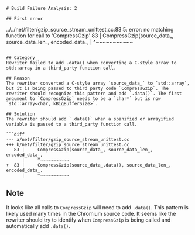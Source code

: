 ```
# Build Failure Analysis: 2

## First error
```
../../net/filter/gzip_source_stream_unittest.cc:83:5: error: no matching function for call to 'CompressGzip'
   83 |     CompressGzip(source_data_, source_data_len_, encoded_data_,
      |     ^~~~~~~~~~~~
```

## Category
Rewriter failed to add .data() when converting a C-style array to std::array in a third_party function call.

## Reason
The rewriter converted a C-style array `source_data_` to `std::array`, but it is being passed to third party code `CompressGzip`. The rewriter should recognize this pattern and add `.data()`. The first argument to `CompressGzip` needs to be a `char*` but is now `std::array<char, kBigBufferSize>`.

## Solution
The rewriter should add `.data()` when a spanified or arrayified variable is passed to a third_party function call.

```diff
--- a/net/filter/gzip_source_stream_unittest.cc
+++ b/net/filter/gzip_source_stream_unittest.cc
   83 |     CompressGzip(source_data_, source_data_len_, encoded_data_,
      |     ^~~~~~~~~~~~
+  83 |     CompressGzip(source_data_.data(), source_data_len_, encoded_data_,
      |     ^~~~~~~~~~~~

```

## Note
It looks like all calls to `CompressGzip` will need to add `.data()`. This pattern is likely used many times in the Chromium source code. It seems like the rewriter should try to identify when `CompressGzip` is being called and automatically add `.data()`.